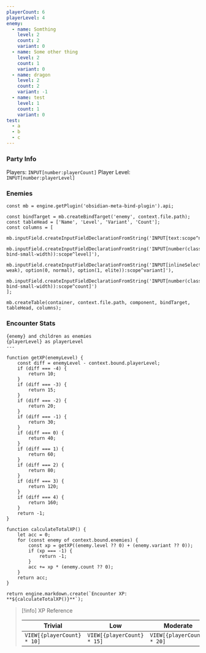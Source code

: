 ```yaml
---
playerCount: 6
playerLevel: 4
enemy:
  - name: Somthing
    level: 2
    count: 2
    variant: 0
  - name: Some other thing
    level: 2
    count: 1
    variant: 0
  - name: dragon
    level: 2
    count: 2
    variant: -1
  - name: test
    level: 1
    count: 1
    variant: 0
test:
  - a
  - b
  - c
---
```


### Party Info

Players: `INPUT[number:playerCount]`
Player Level: `INPUT[number:playerLevel]`

### Enemies

```js-engine
const mb = engine.getPlugin('obsidian-meta-bind-plugin').api;

const bindTarget = mb.createBindTarget('enemy', context.file.path);
const tableHead = ['Name', 'Level', 'Variant', 'Count'];
const columns = [
	mb.inputField.createInputFieldDeclarationFromString('INPUT[text:scope^name]'),
	mb.inputField.createInputFieldDeclarationFromString('INPUT[number(class(meta-bind-small-width)):scope^level]'),
	mb.inputField.createInputFieldDeclarationFromString('INPUT[inlineSelect(option(-1, weak), option(0, normal), option(1, elite)):scope^variant]'),
	mb.inputField.createInputFieldDeclarationFromString('INPUT[number(class(meta-bind-small-width)):scope^count]')
];

mb.createTable(container, context.file.path, component, bindTarget, tableHead, columns);
```

### Encounter Stats

```meta-bind-js-view
{enemy} and children as enemies
{playerLevel} as playerLevel
---

function getXP(enemyLevel) {
	const diff = enemyLevel - context.bound.playerLevel;
	if (diff === -4) {
		return 10;
	}
	if (diff === -3) {
		return 15;
	}
	if (diff === -2) {
		return 20;
	}
	if (diff === -1) {
		return 30;
	}
	if (diff === 0) {
		return 40;
	}
	if (diff === 1) {
		return 60;
	}
	if (diff === 2) {
		return 80;
	}
	if (diff === 3) {
		return 120;
	}
	if (diff === 4) {
		return 160;
	}
	return -1;
}

function calculateTotalXP() {
	let acc = 0;
	for (const enemy of context.bound.enemies) {
		const xp = getXP((enemy.level ?? 0) + (enemy.variant ?? 0));
		if (xp === -1) {
			return -1;
		}
		acc += xp * (enemy.count ?? 0);
	}
	return acc;
}

return engine.markdown.create(`Encounter XP: **${calculateTotalXP()}**`);
```

> [!info] XP Reference
> 
> | Trivial                    | Low                        | Moderate                   | Severe                     | Extreme                    |
> | -------------------------- | -------------------------- | -------------------------- | -------------------------- | -------------------------- |
> | `VIEW[{playerCount} * 10]`    | `VIEW[{playerCount} * 15]`     | `VIEW[{playerCount} * 20]`    | `VIEW[{playerCount} * 30]`    | `VIEW[{playerCount} * 40]`    |